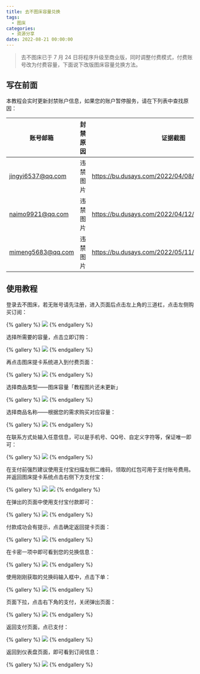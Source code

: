 ```yaml
---
title: 去不图床容量兑换
tags:
  - 图床
categories:
  - 资源分享
date: 2022-08-21 00:00:00
---
```


> 去不图床已于 7 月 24 日将程序升级至商业版，同时调整付费模式，付费账号改为付费容量，下面说下改版图床容量兑换方法。

<!-- more -->

## 写在前面

本教程会实时更新封禁账户信息，如果您的账户暂停服务，请在下列表中查找原因：

| 账号邮箱 | 封禁原因 | 证据截图 |
| - | - | - |
| jingyi6537@qq.com | 违禁图片 | https://bu.dusays.com/2022/04/08/624f1fa86631b.png |
| naimo9921@qq.com | 违禁图片 | https://bu.dusays.com/2022/04/12/6254daab94b88.png |
| mimeng5683@qq.com | 违禁图片 | https://bu.dusays.com/2022/05/11/627bdabcef8b8.jpg |

## 使用教程

登录去不图床，若无账号请先注册，进入页面后点击左上角的三道杠，点击左侧购买订阅：

{% gallery %}
![](https://cdn.dusays.com/2022/08/496-1.jpg)
{% endgallery %}

选择所需要的容量，点击立即订购：

{% gallery %}
![](https://cdn.dusays.com/2022/08/496-2.jpg)
{% endgallery %}

再点击图床提卡系统进入到付费页面：

{% gallery %}
![](https://cdn.dusays.com/2022/08/496-3.jpg)
{% endgallery %}

选择商品类型——图床容量「教程图片还未更新」

{% gallery %}
![](https://cdn.dusays.com/2021/11/405-3.jpg)
{% endgallery %}

选择商品名称——根据您的需求购买对应容量：

{% gallery %}
![](https://cdn.dusays.com/2021/11/405-4.jpg)
{% endgallery %}

在联系方式处输入任意信息，可以是手机号、QQ号、自定义字符等，保证唯一即可：

{% gallery %}
![](https://cdn.dusays.com/2021/11/405-5.jpg)
{% endgallery %}

在支付前强烈建议使用支付宝扫描左侧二维码，领取的红包可用于支付账号费用。并返回图床提卡系统点击右侧下方支付宝：

{% gallery %}
![](https://cdn.dusays.com/2021/11/405-6.jpg)
![](https://cdn.dusays.com/2021/11/405-7.jpg)
{% endgallery %}

在弹出的页面中使用支付宝付款即可：

{% gallery %}
![](https://cdn.dusays.com/2021/11/405-8.jpg)
{% endgallery %}

付款成功会有提示，点击确定返回提卡页面：

{% gallery %}
![](https://cdn.dusays.com/2021/11/405-9.jpg)
{% endgallery %}

在卡密一项中即可看到您的兑换信息：

{% gallery %}
![](https://cdn.dusays.com/2022/08/496-4.jpg)
{% endgallery %}

使用刚刚获取的兑换码输入框中，点击下单：

{% gallery %}
![](https://cdn.dusays.com/2022/08/496-5.jpg)
{% endgallery %}

页面下拉，点击右下角的支付，关闭弹出页面：

{% gallery %}
![](https://cdn.dusays.com/2022/08/496-6.jpg)
{% endgallery %}

返回支付页面，点已支付：

{% gallery %}
![](https://cdn.dusays.com/2022/08/496-7.jpg)
{% endgallery %}

返回到仪表盘页面，即可看到订阅信息：

{% gallery %}
![](https://cdn.dusays.com/2022/08/496-8.jpg)
{% endgallery %}
